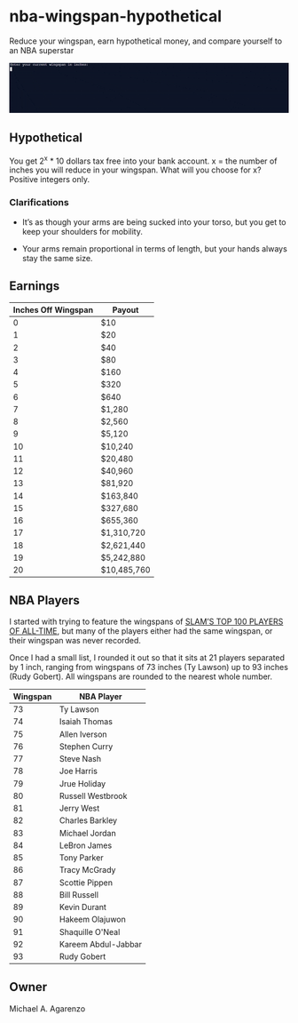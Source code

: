 # nba-wingspan-hypothetical

Reduce your wingspan, earn hypothetical money, and compare yourself to an NBA superstar

![NBA Wingspan Hypothetical](example.gif)

## Hypothetical

You get 2<sup>x</sup> * 10 dollars tax free into your bank account. x = the number of inches you will reduce in your wingspan. What will you choose for x? Positive integers only.

### Clarifications

* It’s as though your arms are being sucked into your torso, but you get to keep your shoulders for mobility.

* Your arms remain proportional in terms of length, but your hands always stay the same size.

## Earnings

| Inches Off Wingspan | Payout      |
|---------------------|-------------|
| 0                   | $10         |
| 1                   | $20         |
| 2                   | $40         |
| 3                   | $80         |
| 4                   | $160        |
| 5                   | $320        |
| 6                   | $640        |
| 7                   | $1,280      |
| 8                   | $2,560      |
| 9                   | $5,120      |
| 10                  | $10,240     |
| 11                  | $20,480     |
| 12                  | $40,960     |
| 13                  | $81,920     |
| 14                  | $163,840    |
| 15                  | $327,680    |
| 16                  | $655,360    |
| 17                  | $1,310,720  |
| 18                  | $2,621,440  |
| 19                  | $5,242,880  |
| 20                  | $10,485,760 |

## NBA Players

I started with trying to feature the wingspans of [SLAM’S TOP 100 PLAYERS OF ALL-TIME](https://www.interbasket.net/news/23623/2018/05/slam-top-100-nba-players-all-time-full-list/), but many of the players either had the same wingspan, or their wingspan was never recorded.

Once I had a small list, I rounded it out so that it sits at 21 players separated by 1 inch, ranging from wingspans of 73 inches (Ty Lawson) up to 93 inches (Rudy Gobert). All wingspans are rounded to the nearest whole number.

| Wingspan | NBA Player          |
|----------|---------------------|
| 73       | Ty Lawson           |
| 74       | Isaiah Thomas       |
| 75       | Allen Iverson       |
| 76       | Stephen Curry       |
| 77       | Steve Nash          |
| 78       | Joe Harris          |
| 79       | Jrue Holiday        |
| 80       | Russell Westbrook   |
| 81       | Jerry West          |
| 82       | Charles Barkley     |
| 83       | Michael Jordan      |
| 84       | LeBron James        |
| 85       | Tony Parker         |
| 86       | Tracy McGrady       |
| 87       | Scottie Pippen      |
| 88       | Bill Russell        |
| 89       | Kevin Durant        |
| 90       | Hakeem Olajuwon     |
| 91       | Shaquille O'Neal    |
| 92       | Kareem Abdul-Jabbar |
| 93       | Rudy Gobert         |

## Owner

Michael A. Agarenzo
